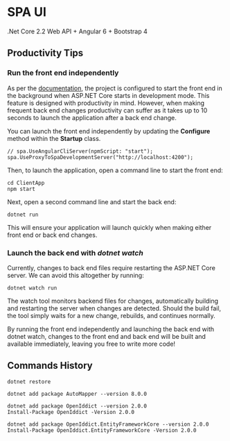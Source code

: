 ﻿# SPA UI
.Net Core 2.2 Web API + Angular 6 + Bootstrap 4

## Productivity Tips

### Run the front end independently

As per the [documentation](https://docs.microsoft.com/en-us/aspnet/core/client-side/spa/?view=aspnetcore-2.2), 
the project is configured to start the front end in the background when ASP.NET Core starts in development mode. 
This feature is designed with productivity in mind. However, when making frequent back end changes productivity 
can suffer as it takes up to 10 seconds to launch the application after a back end change.

You can launch the front end independently by updating the **Configure** method within the **Startup** class.

	// spa.UseAngularCliServer(npmScript: "start");
	spa.UseProxyToSpaDevelopmentServer("http://localhost:4200");

Then, to launch the application, open a command line to start the front end:

	cd ClientApp
	npm start

Next, open a second command line and start the back end:

	dotnet run

This will ensure your application will launch quickly when making either front end or back end changes.

### Launch the back end with *dotnet watch*

Currently, changes to back end files require restarting the ASP.NET Core server. We can avoid this altogether by running:

	dotnet watch run

The watch tool monitors backend files for changes, automatically building and restarting the server when changes are detected. Should the build fail, the tool simply waits for a new change, rebuilds, and continues normally.

By running the front end independently and launching the back end with dotnet watch, changes to the front end and back end will be built and available immediately, leaving you free to write more code!

## Commands History

	dotnet restore

	dotnet add package AutoMapper --version 8.0.0

	dotnet add package OpenIddict --version 2.0.0
	Install-Package OpenIddict -Version 2.0.0

	dotnet add package OpenIddict.EntityFrameworkCore --version 2.0.0
	Install-Package OpenIddict.EntityFrameworkCore -Version 2.0.0

